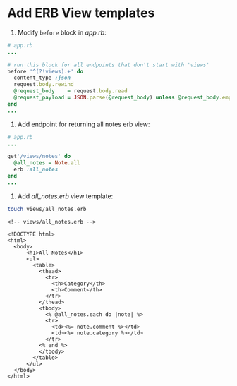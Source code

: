 # Add ERB View templates

1. Modify `before` block in *app.rb*:
  ```ruby
  # app.rb
  ...

  # run this block for all endpoints that don't start with 'views'
  before '^(?!views).+' do
    content_type :json
    request.body.rewind
    @request_body    = request.body.read
    @request_payload = JSON.parse(@request_body) unless @request_body.empty?
  end
  ...
  ```
1. Add endpoint for returning all notes erb view:
  ```ruby
  # app.rb
  ...

  get'/views/notes' do
    @all_notes = Note.all
    erb :all_notes
  end
  ...
  ```
1. Add *all_notes.erb* view template:
  ```bash
  touch views/all_notes.erb
  ```
  ```erb
  <!-- views/all_notes.erb -->

  <!DOCTYPE html>
  <html>
    <body>
        <h1>All Notes</h1>
        <ul>
          <table>
            <thead>
              <tr>
                <th>Category</th>
                <th>Comment</th>
              </tr>
            </thead>
            <tbody>
              <% @all_notes.each do |note| %>
              <tr>
                <td><%= note.comment %></td>
                <td><%= note.category %></td>
              </tr>
            <% end %>
            </tbody>
          </table>
        </ul>
    </body>
  </html>
  ```
